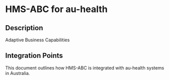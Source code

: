 # HMS-ABC for au-health

## Description

Adaptive Business Capabilities

## Integration Points

This document outlines how HMS-ABC is integrated with au-health systems in Australia.

